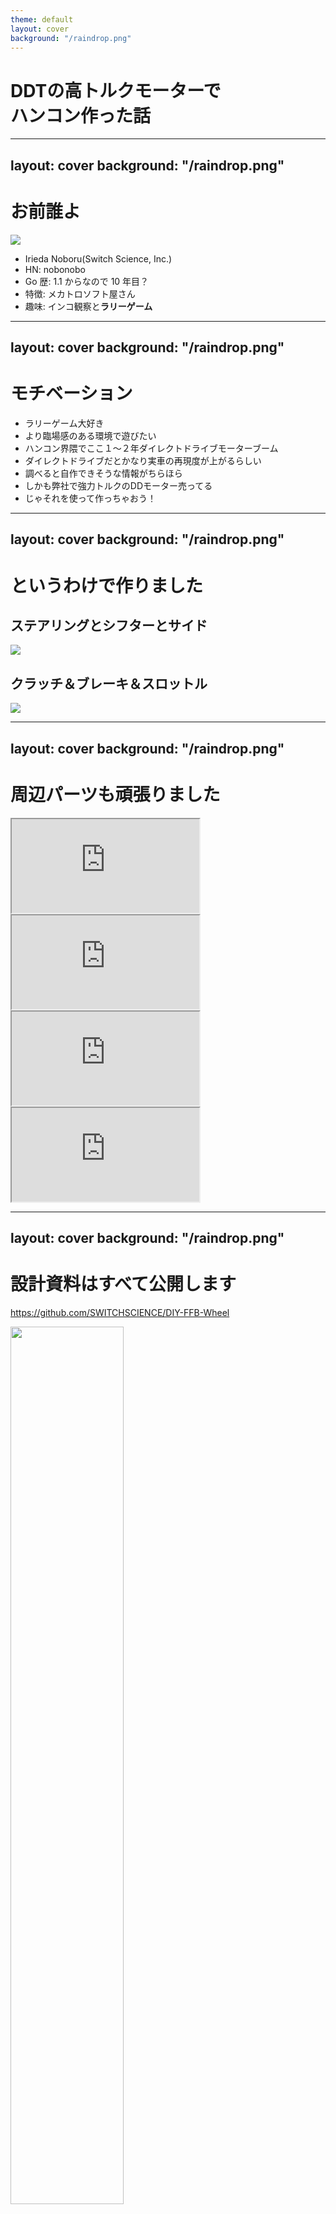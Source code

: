 ```yaml
---
theme: default
layout: cover
background: "/raindrop.png"
---
```


# DDTの高トルクモーターで<br>ハンコン作った話



---
layout: cover
background: "/raindrop.png"
---

# お前誰よ

<div class="grid grid-cols-[30%,70%] gap-4"><div>

![](/icon.jpg)

</div><div>

<v-clicks>

- Irieda Noboru(Switch Science, Inc.)
- HN: nobonobo
- Go 歴: 1.1 からなので 10 年目？
- 特徴: メカトロソフト屋さん
- 趣味: インコ観察と**ラリーゲーム**

</v-clicks>
</div></div>

---
layout: cover
background: "/raindrop.png"
---

# モチベーション

<v-clicks>

- ラリーゲーム大好き
- より臨場感のある環境で遊びたい
- ハンコン界隈でここ１～２年ダイレクトドライブモーターブーム
- ダイレクトドライブだとかなり実車の再現度が上がるらしい
- 調べると自作できそうな情報がちらほら
- しかも弊社で強力トルクのDDモーター売ってる
- じゃそれを使って作っちゃおう！

</v-clicks>

---
layout: cover
background: "/raindrop.png"
---

# というわけで作りました

<div class="grid grid-cols-[50%,50%] gap-4"><div>

## ステアリングとシフターとサイド

![](/IMG_8957.jpg)

</div><div>

## クラッチ＆ブレーキ＆スロットル

![](/IMG_8958.jpg)

</div></div>

---
layout: cover
background: "/raindrop.png"
---

# 周辺パーツも頑張りました

<div class="grid grid-cols-[40%,40%] gap-4"><div>
<iframe class="render-viewer " src="https://viewscreen.githubusercontent.com/view/solid?browser=edge&amp;color_mode=dark&amp;commit=f8e15961149d43c79d69f5abac0aa4e78f344787&amp;device=unknown_device&amp;enc_url=68747470733a2f2f7261772e67697468756275736572636f6e74656e742e636f6d2f535749544348534349454e43452f4449592d4646422d576865656c2f663865313539363131343964343363373964363966356162616330616134653738663334343738372f6d6f64656c732f7374656572696e672f7374656572696e672d686f6c6465722e73746c&amp;logged_in=true&amp;nwo=SWITCHSCIENCE%2FDIY-FFB-Wheel&amp;path=models%2Fsteering%2Fsteering-holder.stl&amp;platform=windows&amp;repository_id=532692138&amp;repository_type=Repository&amp;version=108#cd79125b-5a95-4c4c-a03a-c38d03a41189" sandbox="allow-scripts allow-same-origin allow-top-navigation" title="File display" name="cd79125b-5a95-4c4c-a03a-c38d03a41189">
          Viewer requires iframe.
      </iframe>
<iframe class="render-viewer " src="https://viewscreen.githubusercontent.com/view/solid?browser=edge&amp;color_mode=dark&amp;commit=f8e15961149d43c79d69f5abac0aa4e78f344787&amp;device=unknown_device&amp;enc_url=68747470733a2f2f7261772e67697468756275736572636f6e74656e742e636f6d2f535749544348534349454e43452f4449592d4646422d576865656c2f663865313539363131343964343363373964363966356162616330616134653738663334343738372f6d6f64656c732f706564616c732f706564616c2d626173652e73746c&amp;logged_in=true&amp;nwo=SWITCHSCIENCE%2FDIY-FFB-Wheel&amp;path=models%2Fpedals%2Fpedal-base.stl&amp;platform=windows&amp;repository_id=532692138&amp;repository_type=Repository&amp;version=108#6c11b43f-64df-4fa8-8516-3cd674ee053c" sandbox="allow-scripts allow-same-origin allow-top-navigation" title="File display" name="6c11b43f-64df-4fa8-8516-3cd674ee053c">
          Viewer requires iframe.
      </iframe>
</div><div>
<iframe class="render-viewer " src="https://viewscreen.githubusercontent.com/view/solid?browser=edge&amp;color_mode=dark&amp;commit=f8e15961149d43c79d69f5abac0aa4e78f344787&amp;device=unknown_device&amp;enc_url=68747470733a2f2f7261772e67697468756275736572636f6e74656e742e636f6d2f535749544348534349454e43452f4449592d4646422d576865656c2f663865313539363131343964343363373964363966356162616330616134653738663334343738372f6d6f64656c732f736869667465722f682d736869667465722d746f702e73746c&amp;logged_in=true&amp;nwo=SWITCHSCIENCE%2FDIY-FFB-Wheel&amp;path=models%2Fshifter%2Fh-shifter-top.stl&amp;platform=windows&amp;repository_id=532692138&amp;repository_type=Repository&amp;version=108#d3c879e0-0d0c-4d7a-98a5-af77b974ebc6" sandbox="allow-scripts allow-same-origin allow-top-navigation" title="File display" name="d3c879e0-0d0c-4d7a-98a5-af77b974ebc6">
          Viewer requires iframe.
      </iframe>
<iframe class="render-viewer " src="https://viewscreen.githubusercontent.com/view/solid?browser=edge&amp;color_mode=dark&amp;commit=f8e15961149d43c79d69f5abac0aa4e78f344787&amp;device=unknown_device&amp;enc_url=68747470733a2f2f7261772e67697468756275736572636f6e74656e742e636f6d2f535749544348534349454e43452f4449592d4646422d576865656c2f663865313539363131343964343363373964363966356162616330616134653738663334343738372f6d6f64656c732f736869667465722f682d736869667465722d626f78322e73746c&amp;logged_in=true&amp;nwo=SWITCHSCIENCE%2FDIY-FFB-Wheel&amp;path=models%2Fshifter%2Fh-shifter-box2.stl&amp;platform=windows&amp;repository_id=532692138&amp;repository_type=Repository&amp;version=108#62efe491-c789-41db-931c-48cea54af1fd" sandbox="allow-scripts allow-same-origin allow-top-navigation" title="File display" name="62efe491-c789-41db-931c-48cea54af1fd">
          Viewer requires iframe.
      </iframe>
</div></div>

---
layout: cover
background: "/raindrop.png"
---

# 設計資料はすべて公開します

https://github.com/SWITCHSCIENCE/DIY-FFB-Wheel

<a href="https://github.com/SWITCHSCIENCE/DIY-FFB-Wheel"><img src="https://github-link-card.s3.ap-northeast-1.amazonaws.com/SWITCHSCIENCE/DIY-FFB-Wheel.png" style="width: 60%" /></a>

<v-clicks>

- パーツリスト
- 結線図
- 3Dプリント用STLファイル群
- ファームウェアソースコード(Arduino)

（基本部分はすべてそろっていてオプション側のパーツリストを準備中）

</v-clicks>

---
layout: cover
background: "/raindrop.png"
---

# 実際の利用中の様子

<video src="/playing.mp4" style="width: 70%" controls/>

---
layout: cover
background: "/raindrop.png"
---

# まとめ

<v-clicks>

- ラリーシムは楽しい
- DDハンコンは臨場感が高い
- 握力が鍛えられる
- ハイエンドハンコン相当が自作できる
- 主要パーツがスイッチサイエンスで買える！

</v-clicks>

---
layout: center
background: "/raindrop.png"
---

# おわり
